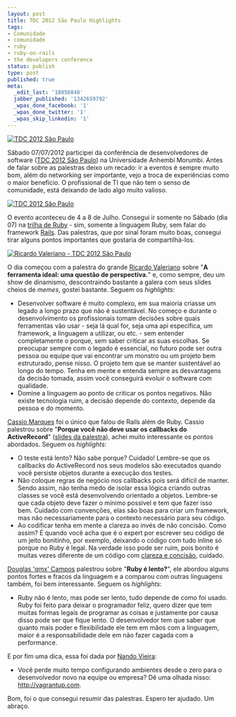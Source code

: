 ```yaml
---
layout: post
title: TDC 2012 São Paulo Highlights
tags:
- Comunidade
- comunidade
- ruby
- ruby-on-rails
- the developers conference
status: publish
type: post
published: true
meta:
  _edit_last: '18856848'
  jabber_published: '1342659792'
  _wpas_done_facebook: '1'
  _wpas_done_twitter: '1'
  _wpas_skip_linkedin: '1'
---
```

<p><a href="{{ site.url }}/img/posts/tdc-2012/tdc-2012-sao-paulo-1.jpg"><img src="{{ site.url }}/img/posts/tdc-2012/tdc-2012-sao-paulo-1.jpg" alt="TDC 2012 São Paulo" style="max-width:640px"></a></p>

<p>Sábado 07/07/2012 participei da conferência de desenvolvedores de software (<a href="http://www.thedevelopersconference.com.br/tdc/2012/index.html" target="_blank">TDC 2012 São Paulo</a>) na Universidade Anhembi Morumbi. Antes de falar sobre as palestras deixo um recado: ir a eventos é sempre muito bom, além do networking ser importante, vejo a troca de experiências como o maior benefício. O profissional de TI que não tem o senso de comunidade, está deixando de lado algo muito valioso.</p>

<p><a href="{{ site.url }}/img/posts/tdc-2012/tdc-2012-sao-paulo-4.jpg"><img src="{{ site.url }}/img/posts/tdc-2012/tdc-2012-sao-paulo-4.jpg" alt="TDC 2012 São Paulo" style="max-width:640px"></a></p>

<p>O evento aconteceu de 4 a 8 de Julho. Consegui ir somente no Sábado (dia 07) na <a href="http://www.thedevelopersconference.com.br/tdc/2012/saopaulo/trilha-ruby#programacao" target="_blank">trilha de Ruby</a> - sim, somente a linguagem Ruby, sem falar do framework <a href="http://rubyonrails.com.br/" target="_blank">Rails</a>. Das palestras, que por sinal foram muito boas, consegui tirar alguns pontos importantes que gostaria de compartilhá-los.</p>

<p><a href="{{ site.url }}/img/posts/tdc-2012/tdc-2012-sao-paulo-3.jpg"><img src="{{ site.url }}/img/posts/tdc-2012/tdc-2012-sao-paulo-3.jpg" alt="Ricardo Valeriano - TDC 2012 São Paulo" style="max-width:640px"></a></p>

<p>O dia começou com a palestra do grande <a href="http://blog.ricardovaleriano.com/" target="_blank">Ricardo Valeriano</a> sobre "<strong>A ferramenta ideal: uma questão de perspectiva.</strong>" e, como sempre, deu um show de dinamismo, descontraindo bastante a galera com seus slides cheios de <em>memes</em>, gostei bastante. Seguem os <em>highlights</em>:</p>

<ul>
	<li>Desenvolver software é muito complexo, em sua maioria criasse um legado a longo prazo que não é sustentável. No começo e durante o desenvolvimento os profissionais tomam decisões sobre quais ferramentas vão usar - seja lá qual for, seja uma api específica, um framework, a linguagem a utilizar, ou etc. - sem entender completamente o porque, sem saber criticar as suas escolhas. Se preocupar sempre com o legado é essencial, no futuro pode ser outra pessoa ou equipe que vai encontrar um monstro ou um projeto bem estruturado, pense nisso. O projeto tem que se manter sustentável ao longo do tempo. Tenha em mente e entenda sempre as desvantagens da decisão tomada, assim você conseguirá evoluir o software com qualidade.</li>
	<li>Domine a linguagem ao ponto de criticar os pontos negativos. Não existe tecnologia ruim, a decisão depende do contexto, depende da pessoa e do momento.</li>
</ul>

<p><a href="http://cassiomarques.wordpress.com/" target="_blank">Cassio Marques</a> foi o único que falou de Rails além de Ruby. Cassio palestrou sobre "<strong>Porque você não deve usar os callbacks do ActiveRecord</strong>" (<a title="Porque você não deve usar os callbacks do ActiveRecord" href="https://speakerdeck.com/u/cassiomarques/p/porque-voce-nao-deve-usar-os-callbacks-do-activerecord" target="_blank">slides da palestra</a>), achei muito interessante os pontos abordados. Seguem os <em>highlights</em>:</p>

<ul>
	<li>O teste está lento? Não sabe porque? Cuidado! Lembre-se que os callbacks do ActiveRecord nos seus modelos são executados quando você persiste objetos durante a execução dos testes.</li>
	<li>Não coloque regras de negócio nos callbacks pois será difícil de manter. Sendo assim, não tenha medo de isolar essa lógica criando outras classes se você está desenvolvendo orientado a objetos. Lembre-se que cada objeto deve fazer o mínimo possível e tem que fazer isso bem. Cuidado com convenções, elas são boas para criar um framework, mas não necessariamente para o contexto necessário para seu código.</li>
	<li>Ao codificar tenha em mente a clareza ao invés de não concisão. Como assim? É quando você acha que é o expert por escrever seu código de um jeito bonitinho, por exemplo, deixando o código com tudo inline só porque no Ruby é legal. Na verdade isso pode ser ruim, pois bonito é muitas vezes diferente de um código com <a href="http://blog.caelum.com.br/codigo-conciso-claro-e-breve/" target="_blank">clareza e concisão</a>, cuidado.</li>
</ul>

<p><a href="http://blog.qmx.me" target="_blank">Douglas 'qmx' Campos</a> palestrou sobre "<strong>Ruby é lento?</strong>", ele abordou alguns pontos fortes e fracos da linguagem e a comparou com outras linguagens também, foi bem interessante. Seguem os <em>highlights</em>:</p>

<ul>
	<li>Ruby não é lento, mas pode ser lento, tudo depende de como foi usado. Ruby foi feito para deixar o programador feliz, quero dizer que tem muitas formas legais de programar as coisas e justamente por causa disso pode ser que fique lento. O desenvolvedor tem que saber que quanto mais poder e flexibilidade ele tem em mãos com a linguagem, maior é a responsabilidade dele em não fazer cagada com a performance.</li>
</ul>

<p>E por fim uma dica, essa foi dada por <a href="http://nandovieira.com.br" target="_blank">Nando Vieira</a>:</p>

<ul>
	<li>Você perde muito tempo configurando ambientes desde o zero para o desenvolvedor novo na equipe ou empresa? Dê uma olhada nisso: <a href="http://vagrantup.com/" target="_blank">http://vagrantup.com</a>.</li>
</ul>

Bom, foi o que consegui resumir das palestras. Espero ter ajudado.
Um abraço.